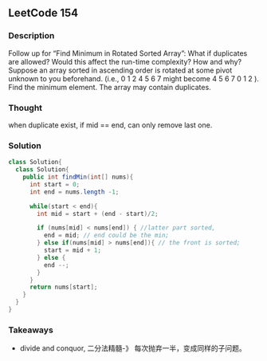 ## LeetCode 154

### Description

Follow up for “Find Minimum in Rotated Sorted Array”: What if duplicates are allowed?
Would this affect the run-time complexity? How and why?
Suppose an array sorted in ascending order is rotated at some pivot unknown to you beforehand. (i.e., 0 1 2 4 5 6 7 might become 4 5 6 7 0 1 2 ).
Find the minimum element.
The array may contain duplicates.

### Thought
when duplicate exist, if mid == end, can only remove last one.

### Solution
```java
class Solution{
  class Solution{
    public int findMin(int[] nums){
      int start = 0;
      int end = nums.length -1;

      while(start < end){
        int mid = start + (end - start)/2;

        if (nums[mid] < nums[end]) { //latter part sorted,
          end = mid; // end could be the min;
        } else if(nums[mid] > nums[end]){ // the front is sorted;
          start = mid + 1;
        } else {
          end --;
        }
      }
      return nums[start];
    }
  }
}
```

### Takeaways
* divide and conquor, 二分法精髓-》 每次抛弃一半，变成同样的子问题。
